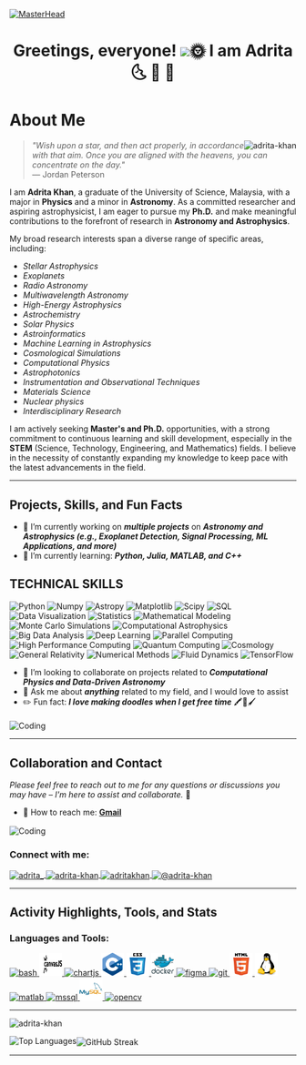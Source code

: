 [![MasterHead](https://user-images.githubusercontent.com/74038190/241765440-80728820-e06b-4f96-9c9e-9df46f0cc0a5.gif)](https://Adrita-Khan.io)

<h1 align="center">
Greetings, everyone! <img src="https://media.giphy.com/media/hvRJCLFzcasrR4ia7z/giphy.gif" width="25">🌞
I am Adrita 🌜 🌠 🔭
</h1>

# About Me

<p>
  <img align="right" src="https://github.com/Adrita-Khan/Contents-for-Website/blob/main/tumblr_mrxy31I2kv1qztvpwo2_500.gif" alt="adrita-khan" />
</p>

> *"Wish upon a star, and then act properly, in accordance with that aim. Once you are aligned with the heavens, you can concentrate on the day."*  
> — Jordan Peterson

I am **Adrita Khan**, a graduate of the University of Science, Malaysia, with a major in **Physics** and a minor in **Astronomy**. As a committed researcher and aspiring astrophysicist, I am eager to pursue my **Ph.D.** and make meaningful contributions to the forefront of research in **Astronomy and Astrophysics**.

My broad research interests span a diverse range of specific areas, including:

- *Stellar Astrophysics*
- *Exoplanets*
- *Radio Astronomy*
- *Multiwavelength Astronomy*
- *High-Energy Astrophysics*
- *Astrochemistry*
- *Solar Physics*
- *Astroinformatics*
- *Machine Learning in Astrophysics*
- *Cosmological Simulations*
- *Computational Physics*
- *Astrophotonics*
- *Instrumentation and Observational Techniques*
- *Materials Science*
- *Nuclear physics*
- *Interdisciplinary Research*

I am actively seeking **Master's and Ph.D.** opportunities, with a strong commitment to continuous learning and skill development, especially in the **STEM** (Science, Technology, Engineering, and Mathematics) fields. I believe in the necessity of constantly expanding my knowledge to keep pace with the latest advancements in the field.

---
## Projects, Skills, and Fun Facts

- 🔭 I’m currently working on ***multiple projects*** on ***Astronomy and Astrophysics (e.g., Exoplanet Detection, Signal Processing, ML Applications, and more)***
- 🌌 I’m currently learning: ***Python, Julia, MATLAB, and C++***


<h2>TECHNICAL SKILLS</h2>
<p>
  <img src="https://img.shields.io/badge/Python-8da0cb?style=for-the-badge&logo=python&logoColor=white" alt="Python">
  <img src="https://img.shields.io/badge/Numpy-66c2a5?style=for-the-badge&logo=numpy&logoColor=white" alt="Numpy">
  <img src="https://img.shields.io/badge/Astropy-ffd700?style=for-the-badge" alt="Astropy">
  <img src="https://img.shields.io/badge/Matplotlib-00a0e9?style=for-the-badge" alt="Matplotlib">
  <img src="https://img.shields.io/badge/Scipy-8e44ad?style=for-the-badge" alt="Scipy">
  <img src="https://img.shields.io/badge/SQL-ff8c00?style=for-the-badge&logo=mysql&logoColor=white" alt="SQL">
  <img src="https://img.shields.io/badge/Data%20Visualization-e5c494?style=for-the-badge" alt="Data Visualization">
  <img src="https://img.shields.io/badge/Statistics-ccebc5?style=for-the-badge" alt="Statistics">
  <img src="https://img.shields.io/badge/Mathematical%20Modeling-fdcdac?style=for-the-badge" alt="Mathematical Modeling">
  <img src="https://img.shields.io/badge/Monte%20Carlo%20Simulations-5f6c71?style=for-the-badge" alt="Monte Carlo Simulations">
  <img src="https://img.shields.io/badge/Computational%20Astrophysics-66c2a5?style=for-the-badge" alt="Computational Astrophysics">
  <img src="https://img.shields.io/badge/Big%20Data%20Analysis-d1e500?style=for-the-badge" alt="Big Data Analysis">
  <img src="https://img.shields.io/badge/Deep%20Learning-fdcdac?style=for-the-badge" alt="Deep Learning">
  <img src="https://img.shields.io/badge/Parallel%20Computing-1f77b4?style=for-the-badge" alt="Parallel Computing">
  <img src="https://img.shields.io/badge/High%20Performance%20Computing-ff6347?style=for-the-badge" alt="High Performance Computing">
  <img src="https://img.shields.io/badge/Quantum%20Computing-8a2be2?style=for-the-badge" alt="Quantum Computing">
  <img src="https://img.shields.io/badge/Cosmology-8b008b?style=for-the-badge" alt="Cosmology">
  <img src="https://img.shields.io/badge/General%20Relativity-00008b?style=for-the-badge" alt="General Relativity">
  <img src="https://img.shields.io/badge/Numerical%20Methods-228b22?style=for-the-badge" alt="Numerical Methods">
  <img src="https://img.shields.io/badge/Fluid%20Dynamics-20b2aa?style=for-the-badge" alt="Fluid Dynamics">
  <img src="https://img.shields.io/badge/TensorFlow-ff5722?style=for-the-badge" alt="TensorFlow">
</p>




  
</p>

- 🤝 I’m looking to collaborate on projects related to ***Computational Physics and Data-Driven Astronomy***
- 💬 Ask me about ***anything*** related to my field, and I would love to assist
- ✏️ Fun fact: ***I love making doodles when I get free time*** 🖍️🎨🖌️


<p>
  <img align="middle" alt="Coding" width="400" src="https://user-images.githubusercontent.com/74038190/271839927-f5d2d866-d25c-4873-8d82-425d2c62fc2e.gif">
</p>




---
## Collaboration and Contact

*Please feel free to reach out to me for any questions or discussions you may have – I'm here to assist and collaborate.* 🤝
- 📧 How to reach me: **[Gmail](mailto:adrita.khan.official@gmail.com)** 

<p>
  <img align="center" alt="Coding" width="400" src="https://github.com/Adrita-Khan/Contents-for-Website/blob/main/tumblr_8c9df5ba1a4f823ab221d4c15125d325_187797b1_1280.gif">
</p>

<h3 align="left">Connect with me:</h3>
<p align="left">
  <a href="https://twitter.com/adrita_" target="_blank">
    <img align="center" src="https://raw.githubusercontent.com/rahuldkjain/github-profile-readme-generator/master/src/images/icons/Social/twitter.svg" alt="adrita_" height="30" width="40" />
  </a>
  <a href="https://linkedin.com/in/adrita-khan" target="_blank">
    <img align="center" src="https://raw.githubusercontent.com/rahuldkjain/github-profile-readme-generator/master/src/images/icons/Social/linked-in-alt.svg" alt="adrita-khan" height="30" width="40" />
  </a>
  <a href="https://kaggle.com/adritakhan" target="_blank">
    <img align="center" src="https://raw.githubusercontent.com/rahuldkjain/github-profile-readme-generator/master/src/images/icons/Social/kaggle.svg" alt="adritakhan" height="30" width="40" />
  </a>
  <a href="https://medium.com/@adrita-khan" target="_blank">
    <img align="center" src="https://raw.githubusercontent.com/rahuldkjain/github-profile-readme-generator/master/src/images/icons/Social/medium.svg" alt="@adrita-khan" height="30" width="40" />
  </a>
</p>

---

## Activity Highlights, Tools, and Stats


<h3 align="left">Languages and Tools:</h3>
<p align="left">
  <a href="https://www.gnu.org/software/bash/" target="_blank" rel="noreferrer">
    <img src="https://www.vectorlogo.zone/logos/gnu_bash/gnu_bash-icon.svg" alt="bash" width="40" height="40"/>
  </a>
  <a href="https://canvasjs.com" target="_blank" rel="noreferrer">
    <img src="https://raw.githubusercontent.com/Hardik0307/Hardik0307/master/assets/canvasjs-charts.svg" alt="canvasjs" width="40" height="40"/> 
  </a>
  <a href="https://www.chartjs.org" target="_blank" rel="noreferrer">
    <img src="https://www.chartjs.org/media/logo-title.svg" alt="chartjs" width="40" height="40"/> 
  </a>
  <a href="https://www.w3schools.com/cpp/" target="_blank" rel="noreferrer">
    <img src="https://raw.githubusercontent.com/devicons/devicon/master/icons/cplusplus/cplusplus-original.svg" alt="cplusplus" width="40" height="40"/> 
  </a>
  <a href="https://www.w3schools.com/css/" target="_blank" rel="noreferrer">
    <img src="https://raw.githubusercontent.com/devicons/devicon/master/icons/css3/css3-original-wordmark.svg" alt="css3" width="40" height="40"/> 
  </a>
  <a href="https://www.docker.com/" target="_blank" rel="noreferrer">
    <img src="https://raw.githubusercontent.com/devicons/devicon/master/icons/docker/docker-original-wordmark.svg" alt="docker" width="40" height="40"/> 
  </a>
  <a href="https://www.figma.com/" target="_blank" rel="noreferrer">
    <img src="https://www.vectorlogo.zone/logos/figma/figma-icon.svg" alt="figma" width="40" height="40"/> 
  </a>
  <a href="https://git-scm.com/" target="_blank" rel="noreferrer">
    <img src="https://www.vectorlogo.zone/logos/git-scm/git-scm-icon.svg" alt="git" width="40" height="40"/> 
  </a>
  <a href="https://www.w3.org/html/" target="_blank" rel="noreferrer">
    <img src="https://raw.githubusercontent.com/devicons/devicon/master/icons/html5/html5-original-wordmark.svg" alt="html5" width="40" height="40"/> 
  </a>
  <a href="https://www.linux.org/" target="_blank" rel="noreferrer">
    <img src="https://raw.githubusercontent.com/devicons/devicon/master/icons/linux/linux-original.svg" alt="linux" width="40" height="40"/> 
  </a>
  <a href="https://www.mathworks.com/" target="_blank" rel="noreferrer">
    <img src="https://upload.wikimedia.org/wikipedia/commons/2/21/Matlab_Logo.png" alt="matlab" width="40" height="40"/> 
  </a>
  <a href="https://www.microsoft.com/en-us/sql-server" target="_blank" rel="noreferrer">
    <img src="https://www.svgrepo.com/show/303229/microsoft-sql-server-logo.svg" alt="mssql" width="40" height="40"/> 
  </a>
  <a href="https://www.mysql.com/" target="_blank" rel="noreferrer">
    <img src="https://raw.githubusercontent.com/devicons/devicon/master/icons/mysql/mysql-original-wordmark.svg" alt="mysql" width="40" height="40"/> 
  </a>
  <a href="https://opencv.org/" target="_blank" rel="noreferrer">
    <img src="https://www.vectorlogo.zone/logos/opencv/opencv-icon.svg" alt="opencv" width="40" height="40"/> 
  </a>
</p>

---

<!-- Profile Views Counter -->
<p align="left">
  <img src="https://komarev.com/ghpvc/?username=adrita-khan&label=Profile%20views&color=0e75b6&style=flat" alt="adrita-khan" />
</p>

<p>
  <img align="left" src="https://github-readme-stats.vercel.app/api/top-langs?username=adrita-khan&show_icons=true&locale=en&layout=compact" alt="Top Languages" />
</p>
<p>
  <img align="center" src="https://github-readme-streak-stats.herokuapp.com/?user=adrita-khan&" alt="GitHub Streak" />
</p>

---
